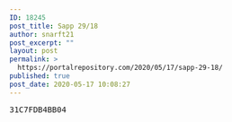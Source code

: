 ```yaml
---
ID: 18245
post_title: Sapp 29/18
author: snarft21
post_excerpt: ""
layout: post
permalink: >
  https://portalrepository.com/2020/05/17/sapp-29-18/
published: true
post_date: 2020-05-17 10:08:27
---
```

<pre>31C7FDB4BB04</pre>